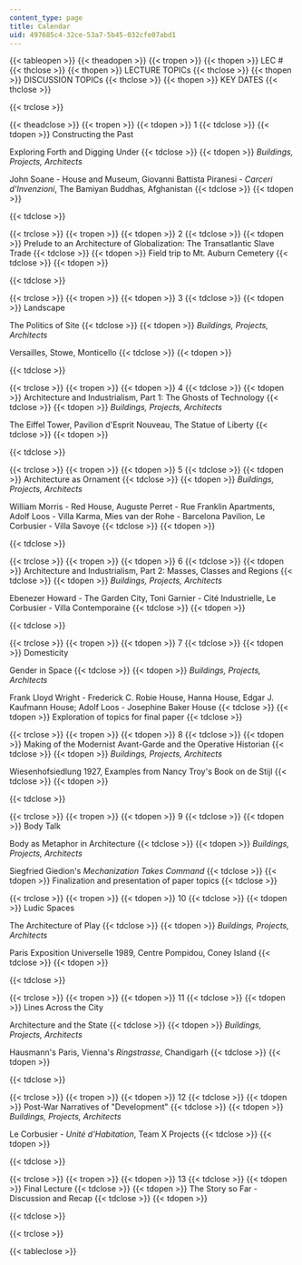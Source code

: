```yaml
---
content_type: page
title: Calendar
uid: 497685c4-32ce-53a7-5b45-032cfe07abd1
---
```


{{< tableopen >}}
{{< theadopen >}}
{{< tropen >}}
{{< thopen >}}
LEC #
{{< thclose >}}
{{< thopen >}}
LECTURE TOPICs
{{< thclose >}}
{{< thopen >}}
DISCUSSION TOPICs
{{< thclose >}}
{{< thopen >}}
KEY DATES
{{< thclose >}}

{{< trclose >}}

{{< theadclose >}}
{{< tropen >}}
{{< tdopen >}}
1
{{< tdclose >}}
{{< tdopen >}}
Constructing the Past  
  
Exploring Forth and Digging Under
{{< tdclose >}}
{{< tdopen >}}
_Buildings, Projects, Architects_  
  
John Soane - House and Museum, Giovanni Battista Piranesi - _Carceri d'Invenzioni_, The Bamiyan Buddhas, Afghanistan
{{< tdclose >}}
{{< tdopen >}}

{{< tdclose >}}

{{< trclose >}}
{{< tropen >}}
{{< tdopen >}}
2
{{< tdclose >}}
{{< tdopen >}}
Prelude to an Architecture of Globalization: The Transatlantic Slave Trade
{{< tdclose >}}
{{< tdopen >}}
Field trip to Mt. Auburn Cemetery
{{< tdclose >}}
{{< tdopen >}}

{{< tdclose >}}

{{< trclose >}}
{{< tropen >}}
{{< tdopen >}}
3
{{< tdclose >}}
{{< tdopen >}}
Landscape  
  
The Politics of Site
{{< tdclose >}}
{{< tdopen >}}
_Buildings, Projects, Architects_  
  
Versailles, Stowe, Monticello
{{< tdclose >}}
{{< tdopen >}}

{{< tdclose >}}

{{< trclose >}}
{{< tropen >}}
{{< tdopen >}}
4
{{< tdclose >}}
{{< tdopen >}}
Architecture and Industrialism, Part 1: The Ghosts of Technology
{{< tdclose >}}
{{< tdopen >}}
_Buildings, Projects, Architects_  
  
The Eiffel Tower, Pavilion d'Esprit Nouveau, The Statue of Liberty
{{< tdclose >}}
{{< tdopen >}}

{{< tdclose >}}

{{< trclose >}}
{{< tropen >}}
{{< tdopen >}}
5
{{< tdclose >}}
{{< tdopen >}}
Architecture as Ornament
{{< tdclose >}}
{{< tdopen >}}
_Buildings, Projects, Architects_  
  
William Morris - Red House, Auguste Perret - Rue Franklin Apartments, Adolf Loos - Villa Karma, Mies van der Rohe - Barcelona Pavilion, Le Corbusier - Villa Savoye
{{< tdclose >}}
{{< tdopen >}}

{{< tdclose >}}

{{< trclose >}}
{{< tropen >}}
{{< tdopen >}}
6
{{< tdclose >}}
{{< tdopen >}}
Architecture and Industrialism, Part 2: Masses, Classes and Regions
{{< tdclose >}}
{{< tdopen >}}
_Buildings, Projects, Architects_  
  
Ebenezer Howard - The Garden City, Toni Garnier - Cité Industrielle, Le Corbusier - Villa Contemporaine
{{< tdclose >}}
{{< tdopen >}}

{{< tdclose >}}

{{< trclose >}}
{{< tropen >}}
{{< tdopen >}}
7
{{< tdclose >}}
{{< tdopen >}}
Domesticity  
  
Gender in Space
{{< tdclose >}}
{{< tdopen >}}
_Buildings, Projects, Architects_  
  
Frank Lloyd Wright - Frederick C. Robie House, Hanna House, Edgar J. Kaufmann House; Adolf Loos - Josephine Baker House
{{< tdclose >}}
{{< tdopen >}}
Exploration of topics for final paper
{{< tdclose >}}

{{< trclose >}}
{{< tropen >}}
{{< tdopen >}}
8
{{< tdclose >}}
{{< tdopen >}}
Making of the Modernist Avant-Garde and the Operative Historian
{{< tdclose >}}
{{< tdopen >}}
_Buildings, Projects, Architects_  
  
Wiesenhofsiedlung 1927, Examples from Nancy Troy's Book on de Stijl
{{< tdclose >}}
{{< tdopen >}}

{{< tdclose >}}

{{< trclose >}}
{{< tropen >}}
{{< tdopen >}}
9
{{< tdclose >}}
{{< tdopen >}}
Body Talk  
  
Body as Metaphor in Architecture
{{< tdclose >}}
{{< tdopen >}}
_Buildings, Projects, Architects_  
  
Siegfried Giedion's _Mechanization Takes Command_
{{< tdclose >}}
{{< tdopen >}}
Finalization and presentation of paper topics
{{< tdclose >}}

{{< trclose >}}
{{< tropen >}}
{{< tdopen >}}
10
{{< tdclose >}}
{{< tdopen >}}
Ludic Spaces  
  
The Architecture of Play
{{< tdclose >}}
{{< tdopen >}}
_Buildings, Projects, Architects_  
  
Paris Exposition Universelle 1989, Centre Pompidou, Coney Island
{{< tdclose >}}
{{< tdopen >}}

{{< tdclose >}}

{{< trclose >}}
{{< tropen >}}
{{< tdopen >}}
11
{{< tdclose >}}
{{< tdopen >}}
Lines Across the City  
  
Architecture and the State
{{< tdclose >}}
{{< tdopen >}}
_Buildings, Projects, Architects_  
  
Hausmann's Paris, Vienna's _Ringstrasse_, Chandigarh
{{< tdclose >}}
{{< tdopen >}}

{{< tdclose >}}

{{< trclose >}}
{{< tropen >}}
{{< tdopen >}}
12
{{< tdclose >}}
{{< tdopen >}}
Post-War Narratives of "Development"
{{< tdclose >}}
{{< tdopen >}}
_Buildings, Projects, Architects_  
  
Le Corbusier - _Unité d'Habitation_, Team X Projects
{{< tdclose >}}
{{< tdopen >}}

{{< tdclose >}}

{{< trclose >}}
{{< tropen >}}
{{< tdopen >}}
13
{{< tdclose >}}
{{< tdopen >}}
Final Lecture
{{< tdclose >}}
{{< tdopen >}}
The Story so Far - Discussion and Recap
{{< tdclose >}}
{{< tdopen >}}

{{< tdclose >}}

{{< trclose >}}

{{< tableclose >}}